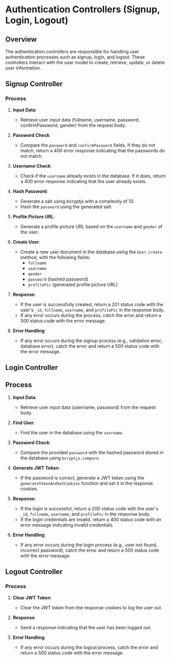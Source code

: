 # Authentication Controllers (Signup, Login, Logout)

## Overview

The authentication controllers are responsible for handling user authentication processes such as signup, login, and logout. These controllers interact with the user model to create, retrieve, update, or delete user information.

## Signup Controller

### Process

1. **Input Data**:
   - Retrieve user input data (fullname, username, password, confirmPassword, gender) from the request body.

2. **Password Check**:
   - Compare the `password` and `confirmPassword` fields. If they do not match, return a 400 error response indicating that the passwords do not match.

3. **Username Check**:
   - Check if the `username` already exists in the database. If it does, return a 400 error response indicating that the user already exists.

4. **Hash Password**:
   - Generate a salt using bcryptjs with a complexity of 10.
   - Hash the `password` using the generated salt.

5. **Profile Picture URL**:
   - Generate a profile picture URL based on the `username` and `gender` of the user.

6. **Create User**:
   - Create a new user document in the database using the `User.create` method, with the following fields:
     - `fullname`
     - `username`
     - `gender`
     - `password` (hashed password)
     - `profilePic` (generated profile picture URL)

7. **Response**:
   - If the user is successfully created, return a 201 status code with the user's `_id`, `fullname`, `username`, and `profilePic` in the response body.
   - If any error occurs during the process, catch the error and return a 500 status code with the error message.

8. **Error Handling**:
   - If any error occurs during the signup process (e.g., validation error, database error), catch the error and return a 500 status code with the error message.

## Login Controller

## Process

1. **Input Data**:
   - Retrieve user input data (username, password) from the request body.

2. **Find User**:
   - Find the user in the database using the `username`.

3. **Password Check**:
   - Compare the provided `password` with the hashed password stored in the database using `bcryptjs.compare`.

4. **Generate JWT Token**:
   - If the password is correct, generate a JWT token using the `generateTokenAndSetCookies` function and set it in the response cookies.

5. **Response**:
   - If the login is successful, return a 200 status code with the user's `_id`, `fullname`, `username`, and `profilePic` in the response body.
   - If the login credentials are invalid, return a 400 status code with an error message indicating invalid credentials.

6. **Error Handling**:
   - If any error occurs during the login process (e.g., user not found, incorrect password), catch the error and return a 500 status code with the error message.

## Logout Controller

### Process

1. **Clear JWT Token**:
   - Clear the JWT token from the response cookies to log the user out.

2. **Response**:
   - Send a response indicating that the user has been logged out.

3. **Error Handling**:
   - If any error occurs during the logout process, catch the error and return a 500 status code with the error message.
